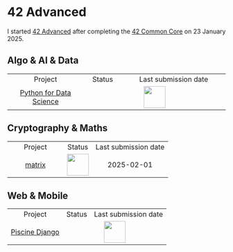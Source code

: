 # 42 Advanced
I started <a href="https://github.com/davidmonteiro03/42-advanced">42 Advanced</a> after completing the <a href="https://github.com/davidmonteiro03/42-common-core">42 Common Core</a> on 23 January 2025.

## Algo & AI & Data
<table width="100%">
    <tr align="center">
        <td width="35%">Project</td>
        <td>Status</td>
        <td>Last submission date</td>
    </tr>
    <tr align="center">
        <td>
            <a href="https://github.com/davidmonteiro03/42-advanced-python-for-data-science">Python for Data Science</a>
        </td>
        <td colspan="2">
            <img src="https://cdn-icons-png.flaticon.com/512/7884/7884198.png" width="50"/>
        </td>
    </tr>
</table>

## Cryptography & Maths
<table width="100%">
    <tr align="center">
        <td width="35%">Project</td>
        <td>Status</td>
        <td>Last submission date</td>
    </tr>
    <tr align="center">
        <td>
            <a href="https://github.com/davidmonteiro03/42-advanced-matrix">matrix</a>
        </td>
        <td>
            <img src="https://cdn-icons-png.flaticon.com/512/845/845646.png" width="50"/>
        </td>
        <td>2025-02-01</td>
    </tr>
</table>

## Web & Mobile
<table width="100%">
    <tr align="center">
        <td width="35%">Project</td>
        <td>Status</td>
        <td>Last submission date</td>
    </tr>
    <tr align="center">
        <td>
            <a href="https://github.com/davidmonteiro03/42-advanced-piscine-django">Piscine Django</a>
        </td>
        <td colspan="2">
            <img src="https://cdn-icons-png.flaticon.com/512/7884/7884198.png" width="50"/>
        </td>
    </tr>
</table>
